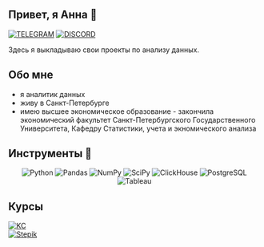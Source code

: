 ## Привет, я Анна 👋

[![TELEGRAM](https://img.shields.io/badge/TELEGRAM-0b0038??style=flat-square&logo=telegram)](https://t.me/anna567439)
[![DISCORD](https://img.shields.io/badge/DISCORD-0b0038??style=flat-square&logo=DISCORD)](https://discordapp.com/users/annakraeva/anna_krupko)

Здесь я выкладываю свои проекты по анализу данных.

</div>

## Обо мне
+ я аналитик данных
+ живу в Санкт-Петербурге
+ имею высшее экономическое образование - закончила экономический факультет Санкт-Петербургского Государственного Университета, Кафедру Статистики, учета и экномического анализа

## Инструменты 🔧

<div align="center">

![Python](https://img.shields.io/badge/-Python-FFE4E1?style=for-the-badge&logo=python&logoColor=9370DB)
![Pandas](https://img.shields.io/badge/pandas-FFE4E1?style=for-the-badge&logo=pandas&logoColor=9370DB)
![NumPy](https://img.shields.io/badge/numpy-FFE4E1?style=for-the-badge&logo=numpy&logoColor=9370DB)
![SciPy](https://img.shields.io/badge/SciPy-FFE4E1?style=for-the-badge&logo=scipy&logoColor=9370DB)
![ClickHouse](https://img.shields.io/badge/-ClickHouse-FFE4E1?style=for-the-badge&logo=Clickhouse&logoColor=9370DB)
![PostgreSQL](https://img.shields.io/badge/-PostgreSQL-FFE4E1?style=for-the-badge&logo=PostgreSQL&logoColor=9370DB)
![Tableau](https://img.shields.io/badge/-Tableau-FFE4E1?style=for-the-badge&logo=Tableau&logoColor=9370DB)

</div>

## Курсы

[![KC](https://img.shields.io/badge/Karpov.courses-Аналитик_данных-red)](https://lab.karpov.courses/certificate/46ec585a-176b-463e-afe8-8e393778d86f/)<br>
[![Stepik](https://img.shields.io/badge/Stepik-Основы_статистики-blue)](https://stepik.org/cert/2158832)

</div>




<!--
**akrupko/akrupko** is a ✨ _special_ ✨ repository because its `README.md` (this file) appears on your GitHub profile.

Here are some ideas to get you started:

- 🔭 I’m currently working on ...
- 🌱 I’m currently learning ...
- 👯 I’m looking to collaborate on ...
- 🤔 I’m looking for help with ...
- 💬 Ask me about ...
- 📫 How to reach me: ...
- 😄 Pronouns: ...
- ⚡ Fun fact: ...
-->
